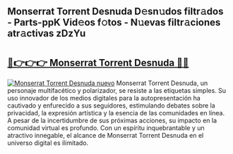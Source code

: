 ## Monserrat Torrent Desnuda D𝚎sn𝚞dos filtr𝚊dos - Parts-ppK Vid𝚎os f𝚘tos - N𝚞evas filtr𝚊ciones atr𝚊ctivas zDzYu

# <h2><a href="http://mbbc32.tromn.icu/?c=Monserrat+Torrent+Desnuda">🔗👉👉👉 Monserrat Torrent Desnuda 🔗🔗</a></h2>

[![Monserrat Torrent Desnuda nuevo](https://i.imgur.com/pEAQMta.gif)](http://mbbc32.tromn.icu/?c=Monserrat+Torrent+Desnuda)
Monserrat Torrent Desnuda, un personaje multifacético y polarizador, se resiste a las etiquetas simples. Su uso innovador de los medios digitales para la autopresentación ha cautivado y enfurecido a sus seguidores, estimulando debates sobre la privacidad, la expresión artística y la esencia de las comunidades en línea. A pesar de la incertidumbre de sus próximas acciones, su impacto en la comunidad virtual es profundo. Con un espíritu inquebrantable y un atractivo innegable, el alcance de Monserrat Torrent Desnuda en el universo digital es ilimitado.
